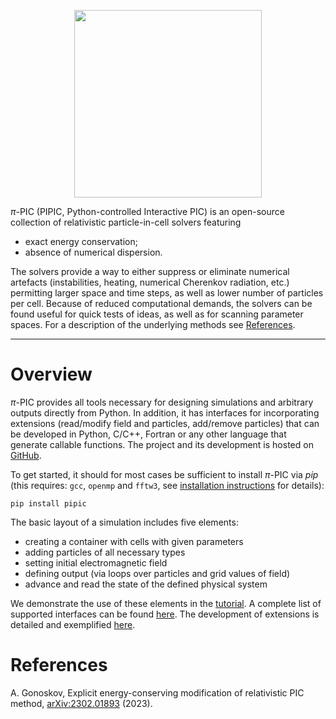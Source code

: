 <p align="center">
<img src="https://raw.githubusercontent.com/hi-chi/pipic/testpypi/docs/logo/pipic_logo.png" width="300">
</p>

$\pi$-PIC (PIPIC, Python-controlled Interactive PIC) is an open-source collection of relativistic particle-in-cell solvers featuring
- exact energy conservation;
- absence of numerical dispersion.

The solvers provide a way to either suppress or eliminate numerical artefacts (instabilities, heating, numerical Cherenkov radiation, etc.) permitting larger space and time steps, as well as lower number of particles per cell.
Because of reduced computational demands, the solvers can be found useful for quick tests of ideas, as well as for scanning parameter spaces. For a description of the underlying methods see [References](#References).

---

# Overview
$\pi$-PIC provides all tools necessary for designing simulations and arbitrary outputs directly from Python. In addition, it has interfaces for incorporating extensions (read/modify field and particles, add/remove particles) that can be developed in Python, C/C++, Fortran or any other language that generate callable functions. The project and its development is hosted on [GitHub](https://github.com/hi-chi/pipic). 

To get started, it should for most cases be sufficient to install $\pi$-PIC via _pip_ (this requires: `gcc`, `openmp` and `fftw3`, see [installation instructions](https://github.com/hi-chi/pipic/blob/testpypi/INSTALLATION.md) for details):
```
pip install pipic
```

The basic layout of a simulation includes five elements:
- creating a container with cells with given parameters
- adding particles of all necessary types
- setting initial electromagnetic field
- defining output (via loops over particles and grid values of field)
- advance and read the state of the defined physical system

We demonstrate the use of these elements in the [tutorial](https://github.com/hi-chi/pipic/blob/testpypi/TUTORIAL.md). A complete list of supported interfaces can be found [here](https://github.com/hi-chi/pipic/blob/testpypi/docs/interfaces.md). The development of extensions is detailed and exemplified [here](https://github.com/hi-chi/pipic/blob/testpypi/docs/making_extentions.md). 


# References
A. Gonoskov, Explicit energy-conserving modification of relativistic PIC method, [arXiv:2302.01893](https://arxiv.org/abs/2302.01893) (2023).
